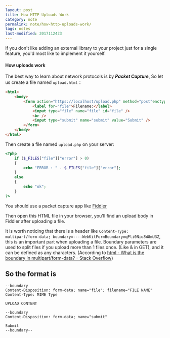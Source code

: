 ```yaml
---
layout: post
title: How HTTP Uploads Work
category: note
permalink: note/how-http-uploads-work/
tags: notes
last-modified: 2017112423
---
```


If you don't like adding an external library to your project just for a single feature, you'd most like to implement it yourself.

#### How uploads work

The best way to learn about network protocols is by ***Packet Capture***, So let us create a file named ```upload.html```：
```html
<html>
    <body>
        <form action="https://localhost/upload.php" method="post"enctype="multipart/form-data">
            <label for="file">Filename:</label>
            <input type="file" name="file" id="file" /> 
            <br />
            <input type="submit" name="submit" value="Submit" />
        </form>
    </body>
</html>
```

Then create a file named ```upload.php``` on your server:

```php
<?php
    if ($_FILES["file"]["error"] > 0)
    {
        echo "ERROR : " . $_FILES["file"]["error"];
    }
    else
    {
        echo "ok";
    }
?>
```
You should use a packet capture app like [Fiddler](http://www.telerik.com/fiddler)

Then open this HTML file in your browser, you'll find an upload body in Fiddler after uploading a file. 

It is worth noticing that there is a header like ```Content-Type: multipart/form-data; boundary=----WebKitFormBoundarymqPli0Nio8W8mU3Z```, this is an important part when uploading a file. Boundary parameters are used to split files if you upload more than 1 files once. (Like & in GET), and it can be defined as any characters. (According to [html - What is the boundary in multipart/form-data? - Stack Overflow](https://stackoverflow.com/questions/3508338/what-is-the-boundary-in-multipart-form-data))

## So the format is

```
--boundary
Content-Disposition: form-data; name="file"; filename="FILE NAME"
Content-Type: MIME Type

UPLOAD CONTENT

--boundary
Content-Disposition: form-data; name="submit"

Submit
--boundary--
```